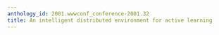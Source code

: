 ```yaml
---
anthology_id: 2001.wwwconf_conference-2001.32
title: An intelligent distributed environment for active learning
---
```

